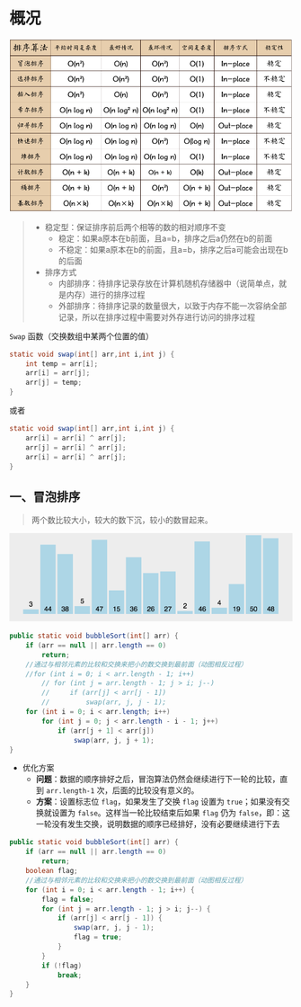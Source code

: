 # 概况

<img  src="./images/00_s1.jpg">

> * 稳定型：保证排序前后两个相等的数的相对顺序不变
>    * 稳定：如果a原本在b前面，且a=b，排序之后a仍然在b的前面
>    * 不稳定：如果a原本在b的前面，且a=b，排序之后a可能会出现在b的后面
>* 排序方式
>    * 内部排序：待排序记录存放在计算机随机存储器中（说简单点，就是内存）进行的排序过程
 >   * 外部排序：待排序记录的数量很大，以致于内存不能一次容纳全部记录，所以在排序过程中需要对外存进行访问的排序过程
    
`Swap` 函数（交换数组中某两个位置的值）
```java
static void swap(int[] arr,int i,int j) { 
    int temp = arr[i];
    arr[i] = arr[j]; 
    arr[j] = temp;
}
```
或者
```java
static void swap(int[] arr,int i,int j) {
    arr[i] = arr[i] ^ arr[j];
    arr[j] = arr[i] ^ arr[j];
    arr[i] = arr[i] ^ arr[j];
}
```
## 一、冒泡排序
> 两个数比较大小，较大的数下沉，较小的数冒起来。

<img src="./images/00_s2.gif">

```java
public static void bubbleSort(int[] arr) {
    if (arr == null || arr.length == 0)
        return;
    //通过与相邻元素的比较和交换来把小的数交换到最前面（动图相反过程）
    //for (int i = 0; i < arr.length - 1; i++) 
        // for (int j = arr.length - 1; j > i; j--)
        //     if (arr[j] < arr[j - 1])
        //         swap(arr, j, j - 1);
    for (int i = 0; i < arr.length; i++) 
        for (int j = 0; j < arr.length - i - 1; j++)
            if (arr[j + 1] < arr[j])
                swap(arr, j, j + 1);
}

```
* 优化方案
    * **问题**：数据的顺序排好之后，冒泡算法仍然会继续进行下一轮的比较，直到 `arr.length-1` 次，后面的比较没有意义的。
    * **方案**：设置标志位 `flag`，如果发生了交换 `flag` 设置为 `true`；如果没有交换就设置为 `false`。这样当一轮比较结束后如果 `flag` 仍为 `false`，即：这一轮没有发生交换，说明数据的顺序已经排好，没有必要继续进行下去
```java
public static void bubbleSort(int[] arr) {
    if (arr == null || arr.length == 0)
        return;
    boolean flag;
    //通过与相邻元素的比较和交换来把小的数交换到最前面（动图相反过程）
    for (int i = 0; i < arr.length - 1; i++) {
        flag = false;
        for (int j = arr.length - 1; j > i; j--) {
            if (arr[j] < arr[j - 1]) {
                swap(arr, j, j - 1);
                flag = true;
            }
        }
        if (!flag)
            break;
    }
}
```


